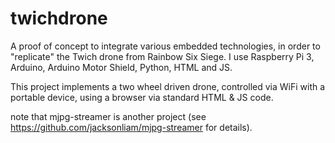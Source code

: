 # twichdrone
A proof of concept to integrate various embedded technologies, in order to "replicate" the Twich drone from Rainbow Six Siege. I use Raspberry Pi 3, Arduino, Arduino Motor Shield, Python, HTML and JS.

This project implements a two wheel driven drone, controlled via WiFi with a portable device, using a browser via standard HTML & JS code.

note that mjpg-streamer is another project (see https://github.com/jacksonliam/mjpg-streamer for details).